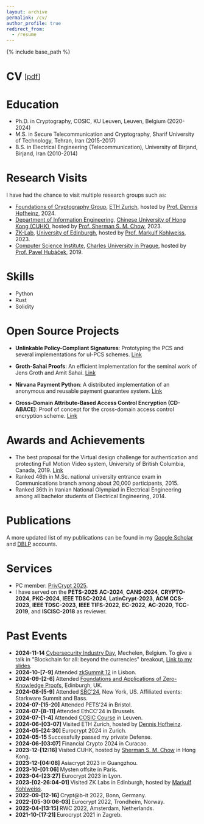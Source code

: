 ```yaml
---
layout: archive
permalink: /cv/
author_profile: true
redirect_from:
  - /resume
---
```


{% include base_path %}


<style>
.small {
  font-size: .65em;
  font-weight: normal;
  margin-left: .3em;
}
h1 {
  display: flex;
  align-items: center;
}
.award {
  color: orange;
  font-weight: bold;
}
</style>

# CV <span class="small">[<a class="artifact-link" target="_blank" href="{{ base_path }}/files/CV.pdf">pdf</a>]</span>


Education
======
* Ph.D. in Cryptography, COSIC, KU Leuven, Leuven, Belgium (2020-2024)
* M.S. in Secure Telecommunication and Cryptography, Sharif University of Technology, Tehran, Iran (2015-2017)
* B.S. in Electrical Engineering (Telecommunication), University of Birjand, Birjand, Iran (2010-2014)

Research Visits
======
I have had the chance to visit multiple research groups such as:

- [Foundations of Cryptography Group](https://foc.ethz.ch/#group-picture), [ETH Zurich](https://ethz.ch/en.html), hosted by [Prof. Dennis Hofheinz](https://inf.ethz.ch/people/person-detail.MjY4MTEw.TGlzdC8zMDQsLTg3NDc3NjI0MQ==.html), 2024.
- [Department of Information Engineering](https://www.ie.cuhk.edu.hk/), [Chinese University of Hong Kong (CUHK)](https://www.cuhk.edu.hk/english/index.html), hosted by [Prof. Sherman S. M. Chow](https://staff.ie.cuhk.edu.hk/~smchow/index.htm), 2023.
- [ZK-Lab](https://zk-lab.org/), [University of Edinburgh](https://www.ed.ac.uk/), hosted by [Prof. Markulf Kohlweiss](https://homepages.inf.ed.ac.uk/mkohlwei/), 2023. 
- [Computer Science Institute](https://www.mff.cuni.cz/en/iuuk), [Charles University in Prague](https://cuni.cz/UKEN-1.html), hosted by [Prof. Pavel Hubáček](https://iuuk.mff.cuni.cz/~hubacek/), 2019.

Skills
======
- Python
- Rust
- Solidity

Open Source Projects
======
- **Unlinkable Policy-Compliant Signatures**: Prototyping the PCS and several implementations for ul-PCS schemes. [Link](https://github.com/Mahdi171/Unlinkable_PCS)

- **Groth-Sahai Proofs**: An efficient implementation for the seminal work of Jens Groth and Amit Sahai. [Link](https://github.com/Mahdi171/Groth-Sahai)

- **Nirvana Payment Python**: A distributed implementation of an anonymous and reusable payment guarantee system. [Link](https://github.com/Mahdi171/CD-ABACE)

- **Cross-Domain Attribute-Based Access Control Encryption (CD-ABACE)**: Proof of concept for the cross-domain access control encryption scheme. [Link](https://github.com/Mahdi171/CD-ABACE)

Awards and Achievements
======
- The best proposal for the Virtual design challenge for authentication and protecting Full Motion Video system, University of British Columbia, Canada, 2019. [Link](https://blockchain.ubc.ca/news/virtual-design-challenge-authenticating-and-protecting-full-motion-videos)
- Ranked 46th in M.Sc. national university entrance exam in Communications branch among about 20,000 participants, 2015.
- Ranked 36th in Iranian National Olympiad in Electrical Engineering among all bachelor students of Electrical Engineering, 2014.

Publications
======
A more updated list of my publications can be found in my [Google Scholar](https://scholar.google.com/citations?user=6gVDkOUAAAAJ&hl=en) and [DBLP](https://dblp.org/pid/265/8748.html) accounts.

Services
======
* PC member: [PrivCrypt 2025](https://privcryptworkshop.github.io/). 
*  I have served on the **PETS-2025** **AC-2024**, **CANS-2024**, **CRYPTO-2024**, **PKC-2024**, **IEEE TDSC-2024**, **LatinCrypt-2023**, **ACM CCS-2023**, **IEEE TDSC-2023**, **IEEE TIFS-2022**, **EC-2022**, **AC-2020**, **TCC-2019**, and **ISCISC-2018** as reviewer.

Past Events
======
- <b> 2024-11-14 </b> [Cybersecurity Industry Day](https://cybersecurity-bites.be/industry-day-2024/), Mechelen, Belgium. To give a talk in "Blockchain for all: beyond the currencies" breakout, [Link to my slides](talks/2024-11-14). 
- <b> 2024-10-[7-9] </b> Attended [zkSummit 12](https://www.zksummit.com/) in Lisbon.
- <b> 2024-09-[2-6] </b> Attended [Foundations and Applications of Zero-Knowledge Proofs](https://www.icms.org.uk/ZeroKnowledgeProofs), Edinburgh, UK.
- <b> 2024-08-[5-9] </b> Attended [SBC'24](https://www.sbc-conference.com/), New York, US. Affiliated events: Starkware Summit and Bass.
- <b> 2024-07-[15-20] </b> Attended PETS'24 in Bristol. 
- <b> 2024-07-[8-11] </b> Attended EthCC'24 in Brussels.
- <b> 2024-07-[1-4] </b> Attended [COSIC Course](https://www.esat.kuleuven.be/cosic/events/cosic-course/) in Leuven.
- <b> 2024-06-[03-07] </b> Visited ETH Zurich, hosted by [Dennis Hofheinz](https://people.inf.ethz.ch/dhofheinz/).
- <b> 2024-05-[24:30] </b> Eurocrypt 2024 in Zurich. 
- <b> 2024-05-15 </b> Successfully passed my private Defense.
- <b> 2024-06-[03:07] </b> Financial Crypto 2024 in Curacao.
- <b> 2023-12-[12:16] </b> Visited CUHK, hosted by [Sherman S. M. Chow](https://staff.ie.cuhk.edu.hk/~smchow/index.htm) in Hong Kong.
- <b> 2023-12-[04:08] </b> Asiacrypt 2023 in Guangzhou.
- <b> 2023-10-[01:06] </b> Mysten offsite in Paris.
- <b> 2023-04-[23:27] </b> Eurocrypt 2023 in Lyon.
- <b> 2023-[02-26:04-01] </b> Visited ZK Labs in Edinburgh, hosted by [Markulf Kohlweiss](https://homepages.inf.ed.ac.uk/mkohlwei/).
- <b> 2022-09-[12-16] </b> Crypt@b-it 2022, Bonn, Germany.
- <b> 2022-[05-30:06-03] </b> Eurocrypt 2022, Trondheim, Norway.
- <b> 2022-04-[13:15] </b> RWC 2022, Amsterdam, Netherlands.
- <b> 2021-10-[17:21] </b> Eurocrypt 2021 in Zagreb.
